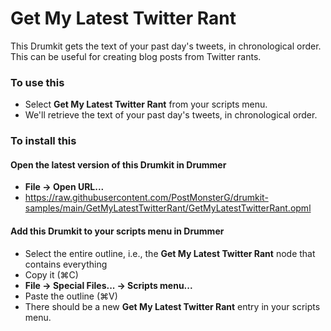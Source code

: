 # Get My Latest Twitter Rant

This Drumkit gets the text of your past day's tweets, in chronological order.  
This can be useful for creating blog posts from Twitter rants.

### To use this

- Select <b>Get My Latest Twitter Rant</b> from your scripts menu.
- We'll retrieve the text of your past day's tweets, in chronological order.


### To install this

#### Open the latest version of this Drumkit in Drummer
- <b>File → Open URL...</b>
- https://raw.githubusercontent.com/PostMonsterG/drumkit-samples/main/GetMyLatestTwitterRant/GetMyLatestTwitterRant.opml 

#### Add this Drumkit to your scripts menu in Drummer
- Select the entire outline, i.e., the **Get My Latest Twitter Rant** node that contains everything
- Copy it (⌘C)
- <b>File → Special Files... → Scripts menu... </b>
- Paste the outline (⌘V)
- There should be a new **Get My Latest Twitter Rant** entry in your scripts menu.
